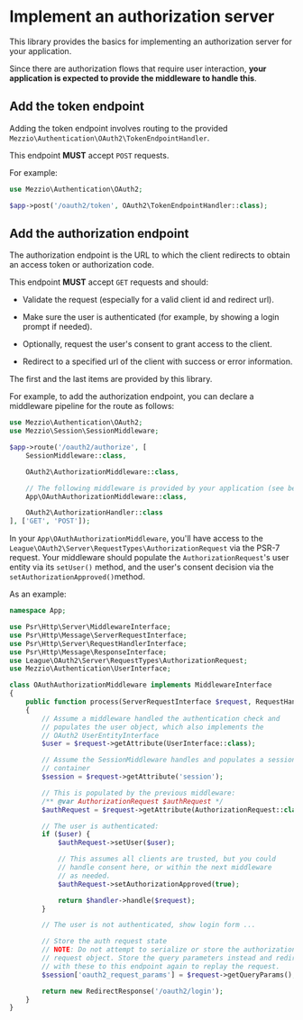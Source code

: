 # Implement an authorization server

This library provides the basics for implementing an authorization server
for your application.

Since there are authorization flows that require user interaction,
**your application is expected to provide the middleware to handle this**.

## Add the token endpoint

Adding the token endpoint involves routing to the provided
`Mezzio\Authentication\OAuth2\TokenEndpointHandler`.

This endpoint **MUST** accept `POST` requests.

For example:

```php
use Mezzio\Authentication\OAuth2;

$app->post('/oauth2/token', OAuth2\TokenEndpointHandler::class);
```

## Add the authorization endpoint

The authorization endpoint is the URL to which the client redirects
to obtain an access token or authorization code.

This endpoint **MUST** accept `GET` requests and should:

- Validate the request (especially for a valid client id and redirect url).

- Make sure the user is authenticated (for example, by showing a login
  prompt if needed).

- Optionally, request the user's consent to grant access to the client.

- Redirect to a specified url of the client with success or error information.

The first and the last items are provided by this library.

For example, to add the authorization endpoint, you can declare a middleware
pipeline for the route as follows:

```php
use Mezzio\Authentication\OAuth2;
use Mezzio\Session\SessionMiddleware;

$app->route('/oauth2/authorize', [
    SessionMiddleware::class,

    OAuth2\AuthorizationMiddleware::class,

    // The following middleware is provided by your application (see below):
    App\OAuthAuthorizationMiddleware::class,

    OAuth2\AuthorizationHandler::class
], ['GET', 'POST']);
```

In your `App\OAuthAuthorizationMiddleware`, you'll have access to the
`League\OAuth2\Server\RequestTypes\AuthorizationRequest` via the PSR-7 request.
Your middleware should populate the `AuthorizationRequest`'s user entity via its
`setUser()` method, and the user's consent decision via the
`setAuthorizationApproved()`method.

As an example:

```php
namespace App;

use Psr\Http\Server\MiddlewareInterface;
use Psr\Http\Message\ServerRequestInterface;
use Psr\Http\Server\RequestHandlerInterface;
use Psr\Http\Message\ResponseInterface;
use League\OAuth2\Server\RequestTypes\AuthorizationRequest;
use Mezzio\Authentication\UserInterface;

class OAuthAuthorizationMiddleware implements MiddlewareInterface
{
    public function process(ServerRequestInterface $request, RequestHandlerInterface $handler) : ResponseInterface
    {
        // Assume a middleware handled the authentication check and
        // populates the user object, which also implements the
        // OAuth2 UserEntityInterface
        $user = $request->getAttribute(UserInterface::class);

        // Assume the SessionMiddleware handles and populates a session
        // container
        $session = $request->getAttribute('session');

        // This is populated by the previous middleware:
        /** @var AuthorizationRequest $authRequest */
        $authRequest = $request->getAttribute(AuthorizationRequest::class);

        // The user is authenticated:
        if ($user) {
            $authRequest->setUser($user);

            // This assumes all clients are trusted, but you could
            // handle consent here, or within the next middleware
            // as needed.
            $authRequest->setAuthorizationApproved(true);

            return $handler->handle($request);
        }

        // The user is not authenticated, show login form ...

        // Store the auth request state
        // NOTE: Do not attempt to serialize or store the authorization
        // request object. Store the query parameters instead and redirect
        // with these to this endpoint again to replay the request.
        $session['oauth2_request_params'] = $request->getQueryParams();

        return new RedirectResponse('/oauth2/login');
    }
}
```
